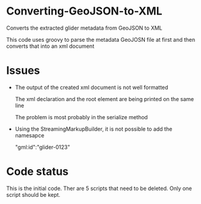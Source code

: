 # Converting-GeoJSON-to-XML
Converts the extracted glider metadata from GeoJSON to XML

This code uses groovy to parse the metadata GeoJOSN file at first and then
converts that into an xml document


# Issues
- The output of the created xml document is not well formatted

  The xml declaration and the root element are being printed on the same line

  The problem is most probably in the serialize method
- Using the StreamingMarkupBuilder, it is not possible to add the namesapce

  "gml:id":"glider-0123"


# Code status
This is the initial code. Ther are 5 scripts that need to be deleted. Only one
script should be kept.
